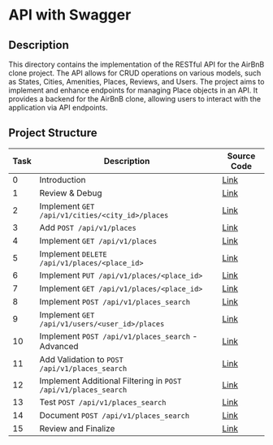 # API with Swagger

## Description
This directory contains the implementation of the RESTful API for the AirBnB clone project. The API allows for CRUD operations on various models, such as States, Cities, Amenities, Places, Reviews, and Users. The project aims to implement and enhance endpoints for managing Place objects in an API. It provides a backend for the AirBnB clone, allowing users to interact with the application via API endpoints.

## Project Structure

| Task | Description | Source Code |
|-----------------------------------|------------------------------------------------------|-----------------------------------------------|
| 0 | Introduction | [Link](api/v1/views/places.py) |
| 1 | Review & Debug | [Link](api/v1/views/places.py) |
| 2 | Implement `GET /api/v1/cities/<city_id>/places` | [Link](api/v1/views/places.py) |
| 3 | Add `POST /api/v1/places` | [Link](api/v1/views/places.py) |
| 4 | Implement `GET /api/v1/places` | [Link](api/v1/views/places.py) |
| 5 | Implement `DELETE /api/v1/places/<place_id>` | [Link](api/v1/views/places.py) |
| 6 | Implement `PUT /api/v1/places/<place_id>` | [Link](api/v1/views/places.py) |
| 7 | Implement `GET /api/v1/places/<place_id>` | [Link](api/v1/views/places.py) |
| 8 | Implement `POST /api/v1/places_search` | [Link](api/v1/views/places.py) |
| 9 | Implement `GET /api/v1/users/<user_id>/places` | [Link](api/v1/views/places.py) |
| 10 | Implement `POST /api/v1/places_search` - Advanced | [Link](api/v1/views/places.py) |
| 11 | Add Validation to `POST /api/v1/places_search` | [Link](api/v1/views/places.py) |
| 12 | Implement Additional Filtering in `POST /api/v1/places_search` | [Link](api/v1/views/places.py) |
| 13 | Test `POST /api/v1/places_search` | [Link](api/v1/views/places.py) |
| 14 | Document `POST /api/v1/places_search` | [Link](api/v1/views/places.py) |
| 15 | Review and Finalize | [Link](api/v1/views/places.py) |
